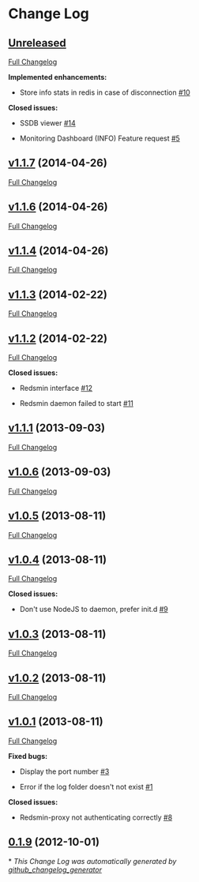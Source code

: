 # Change Log

## [Unreleased](https://github.com/redsmin/redsmin/tree/HEAD)

[Full Changelog](https://github.com/redsmin/redsmin/compare/v1.1.7...HEAD)

**Implemented enhancements:**

- Store info stats in redis in case of disconnection [\#10](https://github.com/Redsmin/redsmin/issues/10)

**Closed issues:**

- SSDB viewer [\#14](https://github.com/Redsmin/redsmin/issues/14)

- Monitoring Dashboard \(INFO\) Feature request [\#5](https://github.com/Redsmin/redsmin/issues/5)

## [v1.1.7](https://github.com/redsmin/redsmin/tree/v1.1.7) (2014-04-26)

[Full Changelog](https://github.com/redsmin/redsmin/compare/v1.1.6...v1.1.7)

## [v1.1.6](https://github.com/redsmin/redsmin/tree/v1.1.6) (2014-04-26)

[Full Changelog](https://github.com/redsmin/redsmin/compare/v1.1.4...v1.1.6)

## [v1.1.4](https://github.com/redsmin/redsmin/tree/v1.1.4) (2014-04-26)

[Full Changelog](https://github.com/redsmin/redsmin/compare/v1.1.3...v1.1.4)

## [v1.1.3](https://github.com/redsmin/redsmin/tree/v1.1.3) (2014-02-22)

[Full Changelog](https://github.com/redsmin/redsmin/compare/v1.1.2...v1.1.3)

## [v1.1.2](https://github.com/redsmin/redsmin/tree/v1.1.2) (2014-02-22)

[Full Changelog](https://github.com/redsmin/redsmin/compare/v1.1.1...v1.1.2)

**Closed issues:**

- Redsmin interface [\#12](https://github.com/Redsmin/redsmin/issues/12)

- Redsmin daemon failed to start [\#11](https://github.com/Redsmin/redsmin/issues/11)

## [v1.1.1](https://github.com/redsmin/redsmin/tree/v1.1.1) (2013-09-03)

[Full Changelog](https://github.com/redsmin/redsmin/compare/v1.0.6...v1.1.1)

## [v1.0.6](https://github.com/redsmin/redsmin/tree/v1.0.6) (2013-09-03)

[Full Changelog](https://github.com/redsmin/redsmin/compare/v1.0.5...v1.0.6)

## [v1.0.5](https://github.com/redsmin/redsmin/tree/v1.0.5) (2013-08-11)

[Full Changelog](https://github.com/redsmin/redsmin/compare/v1.0.4...v1.0.5)

## [v1.0.4](https://github.com/redsmin/redsmin/tree/v1.0.4) (2013-08-11)

[Full Changelog](https://github.com/redsmin/redsmin/compare/v1.0.3...v1.0.4)

**Closed issues:**

- Don't use NodeJS to daemon, prefer init.d [\#9](https://github.com/Redsmin/redsmin/issues/9)

## [v1.0.3](https://github.com/redsmin/redsmin/tree/v1.0.3) (2013-08-11)

[Full Changelog](https://github.com/redsmin/redsmin/compare/v1.0.2...v1.0.3)

## [v1.0.2](https://github.com/redsmin/redsmin/tree/v1.0.2) (2013-08-11)

[Full Changelog](https://github.com/redsmin/redsmin/compare/v1.0.1...v1.0.2)

## [v1.0.1](https://github.com/redsmin/redsmin/tree/v1.0.1) (2013-08-11)

[Full Changelog](https://github.com/redsmin/redsmin/compare/0.1.9...v1.0.1)

**Fixed bugs:**

- Display the port number [\#3](https://github.com/Redsmin/redsmin/issues/3)

- Error if the log folder doesn't not exist [\#1](https://github.com/Redsmin/redsmin/issues/1)

**Closed issues:**

- Redsmin-proxy not authenticating correctly [\#8](https://github.com/Redsmin/redsmin/issues/8)

## [0.1.9](https://github.com/redsmin/redsmin/tree/0.1.9) (2012-10-01)



\* *This Change Log was automatically generated by [github_changelog_generator](https://github.com/skywinder/Github-Changelog-Generator)*